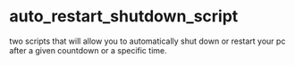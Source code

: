 # auto_restart_shutdown_script
two scripts that will allow you to automatically shut down or restart your pc after a given countdown or a specific time.
